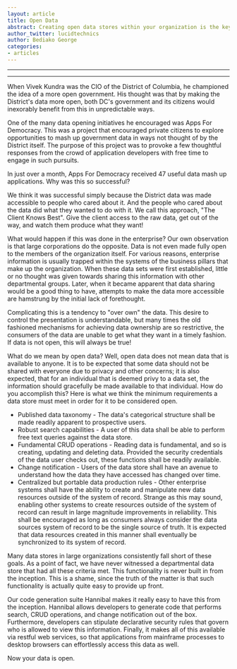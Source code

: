 ```yaml
---
layout: article
title: Open Data
abstract: Creating open data stores within your organization is the key to increasing data discovery and reuse.
author_twitter: lucidtechnics
author: Bediako George
categories:
- articles
---
```


---

--------
When Vivek Kundra was the CIO of the District of Columbia, he championed the idea of a more open government. His thought was that by making the District's data more open, both DC's government and its citizens would inexorably benefit from this in unpredictable ways.

One of the many data opening initiatives he encouraged was Apps For Democracy. This was a project that encouraged private citizens to explore opportunities to mash up government data in ways not thought of by the District itself. The purpose of this project was to provoke a few thoughtful responses from the crowd of application developers with free time to engage in such pursuits.

In just over a month, Apps For Democracy received 47 useful data mash up applications. Why was this so successful?

We think it was successful simply because the District data was made accessible to people who cared about it. And the people who cared about the data did what they wanted to do with it. We call this approach, "The Client Knows Best". Give the client access to the raw data, get out of the way, and watch them produce what they want!

What would happen if this was done in the enterprise? Our own observation is that large corporations do the opposite. Data is not even made fully open to the members of the organization itself. For various reasons, enterprise information is usually trapped within the systems of the business pillars that make up the organization. When these data sets were first established, little or no thought was given towards sharing this information with other departmental groups. Later, when it became apparent that data sharing would be a good thing to have, attempts to make the data more accessible are hamstrung by the initial lack of forethought.

Complicating this is a tendency to "over own" the data. This desire to control the presentation is understandable, but many times the old fashioned mechanisms for achieving data ownership are so restrictive, the consumers of the data are unable to get what they want in a timely fashion. If data is not open, this will always be true!

What do we mean by open data? Well, open data does not mean data that is available to anyone. It is to be expected that some data should not be shared with everyone due to privacy and other concerns; it is also expected, that for an individual that is deemed privy to a data set, the information should gracefully be made available to that individual. How do you accomplish this? Here is what we think the minimum requirements a data store must meet in order for it to be considered open.

* Published data taxonomy - The data's categorical structure shall be made readily apparent to prospective users.
* Robust search capabilities - A user of this data shall be able to perform free text queries against the data store.
* Fundamental CRUD operations - Reading data is fundamental, and so is creating, updating and deleting data. Provided the security credentials of the data user checks out, these functions shall be readily available.
* Change notification - Users of the data store shall have an avenue to understand how the data they have accessed has changed over time.
* Centralized but portable data production rules - Other enterprise systems shall have the ability to create and manipulate new data resources outside of the system of record. Strange as this may sound, enabling other systems to create resources outside of the system of record can result in large magnitude improvements in reliability. This shall be encouraged as long as consumers always consider the data sources system of record to be the single source of truth. It is expected that data resources created in this manner shall eventually be synchronized to its system of record. 

Many data stores in large organizations consistently fall short of these goals. As a point of fact, we have never witnessed a departmental data store that had all these criteria met. This functionality is never built in from the inception. This is a shame, since the truth of the matter is that such functionality is actually quite easy to provide up front.

Our code generation suite Hannibal makes it really easy to have this from the inception. Hannibal allows developers to generate code that performs search, CRUD operations, and change notification out of the box. Furthermore, developers can stipulate declarative security rules that govern who is allowed to view this information. Finally, it makes all of this available via restful web services, so that applications from mainframe processes to desktop browsers can effortlessly access this data as well.

Now your data is open.